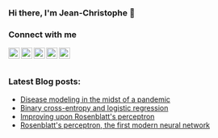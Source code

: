 ### Hi there, I'm Jean-Christophe 👋

### Connect with me

[<img align="left" alt="Jean-Christophe Loiseau | LinkedIn" width="22px" src="https://cdn.jsdelivr.net/npm/simple-icons@v3/icons/linkedin.svg" />][linkedin]
[<img align="left" alt="loiseaujc | Twitter" width="22px" src="https://cdn.jsdelivr.net/npm/simple-icons@v3/icons/twitter.svg" />][twitter]
[<img align="left" alt="loiseaujc | GitHub" width="22px" src="https://cdn.jsdelivr.net/npm/simple-icons@v3/icons/github.svg" />][github]
[<img align="left" alt="Jean-Christophe Loiseau | ResearchGate" width="22px" src="https://cdn.jsdelivr.net/npm/simple-icons@3.12.3/icons/researchgate.svg" />][researchgate]
[<img align="left" alt="Jean-Christophe Loiseau | Medium" width="22px" src="https://cdn.jsdelivr.net/npm/simple-icons@3.12.3/icons/medium.svg" />][medium]

<br/>
<br/>

### Latest Blog posts:
<!-- BLOG-POST-LIST:START -->
- [Disease modeling in the midst of a pandemic](https://loiseau-jc.medium.com/disease-modeling-in-the-midst-of-a-pandemic-14e06f3cd63e)
- [Binary cross-entropy and logistic regression](https://towardsdatascience.com/binary-cross-entropy-and-logistic-regression-bf7098e75559)
- [Improving upon Rosenblatt's perceptron](https://towardsdatascience.com/improving-upon-rosenblatts-perceptron-d0517d3c5939)
- [Rosenblatt's perceptron, the first modern neural network](https://towardsdatascience.com/rosenblatts-perceptron-the-very-first-neural-network-37a3ec09038a)
<!-- BLOG-POST-LIST:END -->


[github]: https://github.com/loiseaujc/
[twitter]: https://twitter.com/loiseau_jc/
[researchgate]: https://www.researchgate.net/profile/Jean_Christophe_Loiseau/
[linkedin]: https://fr.linkedin.com/in/jean-christophe-loiseau-05832727/
[medium]: https://loiseau-jc.medium.com/


<!--
**loiseaujc/loiseaujc** is a ✨ _special_ ✨ repository because its `README.md` (this file) appears on your GitHub profile.

Here are some ideas to get you started:

- 🔭 I’m currently working on ...
- 🌱 I’m currently learning ...
- 👯 I’m looking to collaborate on ...
- 🤔 I’m looking for help with ...
- 💬 Ask me about ...
- 📫 How to reach me: ...
- 😄 Pronouns: ...
- ⚡ Fun fact: ...
-->
